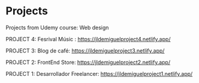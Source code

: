 # Projects
Projects from Udemy course: Web design


PROJECT 4: Fesrival Músic :
https://jldemiguelproject4.netlify.app/

PROJECT 3: Blog de café:
https://jldemiguelproject3.netlify.app/

PROJECT 2: FrontEnd Store:
https://jldemiguelproject2.netlify.app/

PROJECT 1: Desarrollador Freelancer:
https://jldemiguelproject1.netlify.app/
